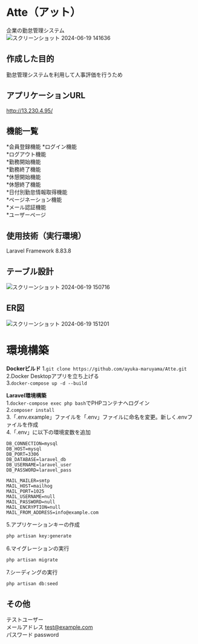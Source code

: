 # Atte（アット）
企業の勤怠管理システム  
![スクリーンショット 2024-06-19 141636](https://github.com/ayuka-maruyama/Atte/assets/155651611/86686fdd-fbbe-4d98-8105-684f6dc3ba17)  
  

## 作成した目的
勤怠管理システムを利用して人事評価を行うため  
  

## アプリケーションURL  
http://13.230.4.95/  
  

## 機能一覧
*会員登録機能 
*ログイン機能  
*ログアウト機能  
*勤務開始機能  
*勤務終了機能  
*休憩開始機能  
*休憩終了機能  
*日付別勤怠情報取得機能  
*ページネーション機能  
*メール認証機能  
*ユーザーページ    
  

## 使用技術（実行環境）  
Laravel Framework 8.83.8  
  

## テーブル設計  
![スクリーンショット 2024-06-19 150716](https://github.com/ayuka-maruyama/Atte/assets/155651611/47818cae-9358-496e-9bd1-a84d13ed342c)  
  

## ER図  
![スクリーンショット 2024-06-19 151201](https://github.com/ayuka-maruyama/Atte/assets/155651611/e8ab0c04-b5da-4e92-9fd6-e735de944f66)
  

# 環境構築  
**Dockerビルド**
1.`git clone https://github.com/ayuka-maruyama/Atte.git`  
2.Docker Desktopアプリを立ち上げる  
3.`docker-compose up -d --build`  
  
**Laravel環境構築**  
1.`docker-compose exec php bash`でPHPコンテナへログイン  
2.`composer install`  
3.「.env.example」ファイルを「.env」ファイルに命名を変更。新しく.envファイルを作成  
4.「.env」に以下の環境変数を追加  
```text
DB_CONNECTION=mysql
DB_HOST=mysql  
DB_PORT=3306  
DB_DATABASE=laravel_db  
DB_USERNAME=laravel_user  
DB_PASSWORD=laravel_pass

MAIL_MAILER=smtp
MAIL_HOST=mailhog
MAIL_PORT=1025
MAIL_USERNAME=null
MAIL_PASSWORD=null
MAIL_ENCRYPTION=null
MAIL_FROM_ADDRESS=info@example.com

```
5.アプリケーションキーの作成  
``` bash
php artisan key:generate
```

6.マイグレーションの実行  
``` bash
php artisan migrate
```
  
7.シーディングの実行  
``` bash
php artisan db:seed
```  
  
  
## その他
テストユーザー  
メールアドレス test@example.com  
パスワード password  

